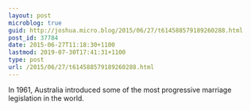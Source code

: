 ```yaml
---
layout: post
microblog: true
guid: http://joshua.micro.blog/2015/06/27/t614588579189260288.html
post_id: 37784
date: 2015-06-27T11:18:30+1100
lastmod: 2019-07-30T17:41:31+1100
type: post
url: /2015/06/27/t614588579189260288.html
---
```

In 1961, Australia introduced some of the most progressive marriage legislation in the world.
